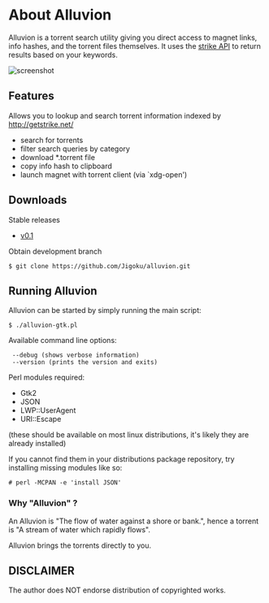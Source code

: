# About Alluvion
Alluvion is a torrent search utility giving you direct access to magnet links, info hashes, and the torrent files themselves. It uses the [strike API](https://getstrike.net/api/) to return results based on your keywords. 

![screenshot](https://cloud.githubusercontent.com/assets/1535179/7192480/064044ee-e48e-11e4-8cce-7357edb18134.png)

## Features
Allows you to lookup and search torrent information indexed by http://getstrike.net/
* search for torrents
* filter search queries by category
* download *.torrent file
* copy info hash to clipboard
* launch magnet with torrent client (via `xdg-open')

## Downloads

Stable releases
* [v0.1](https://github.com/Jigoku/alluvion/releases/tag/0.1)

Obtain development branch
```
$ git clone https://github.com/Jigoku/alluvion.git
```


## Running Alluvion
Alluvion can be started by simply running the main script:
```
$ ./alluvion-gtk.pl
```

Available command line options:
```
 --debug (shows verbose information)
 --version (prints the version and exits)
```

Perl modules required:
* Gtk2
* JSON
* LWP::UserAgent
* URI::Escape

(these should be available on most linux distributions, it's likely they are already installed) 

If you cannot find them in your distributions package repository, try installing missing modules like so:
```
# perl -MCPAN -e 'install JSON'
```

### Why "Alluvion" ?
An Alluvion is "The flow of water against a shore or bank.", hence a torrent is "A stream of water which rapidly flows".

Alluvion brings the torrents directly to you.

## DISCLAIMER
The author does NOT endorse distribution of copyrighted works.

